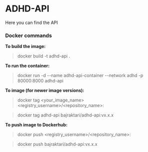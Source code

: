 # ADHD-API

Here you can find the API

### Docker commands

__To build the image:__

>docker build -t adhd-api .

__To run the container:__

>docker run -d --name adhd-api-container --network adhd -p 80000:8000 adhd-api

__To image (for newer image versions):__

>docker tag <your_image_name> <registry_username>/<repository_name>:<tag>

>docker tag adhd-api bajraktari/adhd-api:vx.x.x

__To push image to Dockerhub:__

>docker push <registry_username>/<repository_name>:<tag>

>docker push bajraktari/adhd-api:vx.x.x